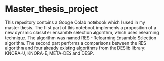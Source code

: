 # Master_thesis_project
This repository contains a Google Colab notebook which I used in my master thesis. The first part of this notebook implements a proposition of a new dynamic classifier ensamble selection algorithm, which uses relearning technique. The algorithm was named RES - Relearning Ensamble Selection algorithm. The second part performs a comparisons between the RES algorithm and four already existing algorithms from the DESlib library: KNORA-U, KNORA-E, META-DES and DESP.

